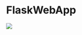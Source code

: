 # FlaskWebApp
<img src = "https://cdn.discordapp.com/attachments/667446707826458654/772395189263269888/Screenshot_from_2020-11-01_11-40-15.png">
